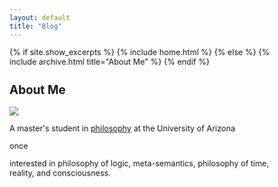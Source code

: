 ```yaml
---
layout: default
title: "Blog"
---
```


{% if site.show_excerpts %}
  {% include home.html %}
{% else %}
  {% include archive.html title="About Me" %}
{% endif %}

## About Me

![](https://github.com/yilmazdozlu/yilmazdozlu.github.io/blob/master/images/IMG_9725.JPG)



A master's student in [philosophy](https://philosophy.arizona.edu/people/yilmaz-dogukan-ozlu) at the University of Arizona

once

interested in philosophy of logic, meta-semantics, philosophy of time, reality, and consciousness.
